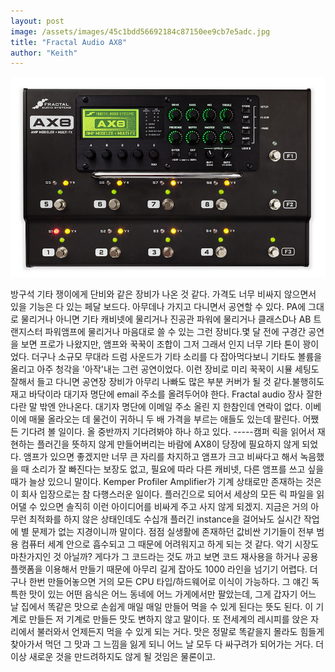 ```yaml
---
layout: post
image: /assets/images/45c1bdd56692184c87150ee9cb7e5adc.jpg
title: "Fractal Audio AX8"
author: "Keith"
---
```


![image](/assets/images/45c1bdd56692184c87150ee9cb7e5adc.jpg)

방구석 기타 쟁이에게 단비와 같은 장비가 나온 것 같다. 가격도 너무 비싸지 않으면서 있을 기능은 다 있는 페달 보드다. 아무데나 가지고 다니면서 공연할 수 있다. PA에 그대로 물리거나 아니면 기타 캐비넷에 물리거나 진공관 파워에 물리거나 클래스D나 AB 트랜지스터 파워앰프에 물리거나 마음대로 쓸 수 있는 그런 장비다.몇 달 전에 구경간 공연을 보면 프로가 나왔지만, 앰프와 꾹꾹이 조합이 그저 그래서 인지 너무 기타 톤이 꽝이었다. 더구나 소규모 무대라 드럼 사운드가 기타 소리를 다 잡아먹다보니 기타도 볼륨을 올리고 아주 청각을 '아작'내는 그런 공연이었다. 이런 장비로 미리 꾹꾹이 시뮬 세팅도 잘해서 들고 다니면 공연장 장비가 아무리 나빠도 많은 부분 커버가 될 것 같다.불행히도 재고 바닥이라 대기자 명단에 email 주소를 올려두어야 한다. Fractal audio 장사 잘한다란 말 밖엔 안나온다. 대기자 명단에 이메일 주소 올린 지 한참인데 연락이 없다. 이베이에 매물 올라오는 데 물건이 귀하니 두 배 가격을 부르는 애들도 있는데 팔린다. 어쨌든 기다려 볼 일이다. 올 중반까지 기다려봐야 하나 하고 있다. -----캠퍼 릭을 읽어서 재현하는 플러긴을 뜻하지 않게 만들어버리는 바람에 AX8이 당장에 필요하지 않게 되었다. 앰프가 있으면 좋겠지만 너무 큰 자리를 차지하고 앰프가 크고 비싸다고 해서 녹음했을 때 소리가 잘 빠진다는 보장도 없고, 필요에 따라 다른 캐비넷, 다른 앰프를 쓰고 싶을 때가 늘상 있으니 말이다. Kemper Profiler Amplifier가 기계 상태로만 존재하는 것은 이 회사 입장으로는 참 다행스러운 일이다. 플러긴으로 되어서 세상의 모든 릭 파일을 읽어댈 수 있으면 솔직히 이런 아이디어를 비싸게 주고 사지 않게 되겠지. 지금은 거의 아무런 최적화를 하지 않은 상태인데도 수십개 플러긴 instance을 걸어놔도 실시간 작업에 별 문제가 없는 지경이니까 말이다. 점점 실생활에 존재하던 값비싼 기기들이 전부 범용 컴퓨터 세계 안으로 흡수되고 그 때문에 어려워지고 하게 되는 것 같다. 악기 시장도 마찬가지인 것 아닐까? 게다가 그 코드라는 것도 까고 보면 코드 재사용을 하거나 공용 플랫폼을 이용해서 만들기 때문에 아무리 길게 잡아도 1000 라인을 넘기기 어렵다. 더구나 한번 만들어놓으면 거의 모든 CPU 타입/하드웨어로 이식이 가능하다. 그 얘긴 독특한 맛이 있는 어떤 음식은 어느 동네에 어느 가게에서만 팔았는데, 그게 갑자기 어느 날 집에서 똑같은 맛으로 손쉽게 매일 매일 만들어 먹을 수 있게 된다는 뜻도 된다. 이 기계로 만들든 저 기계로 만들든 맛도 변하지 않고 말이다. 또 전세계의 레시피를 앉은 자리에서 불러와서 언제든지 먹을 수 있게 되는 거다. 맛은 정말로 똑같을지 몰라도 힘들게 찾아가서 먹던 그 맛과 그 느낌을 잃게 되니 어느 날 모두 다 싸구려가 되어가는 거다. 더 이상 새로운 것을 만드려하지도 않게 될 것임은 물론이고.

